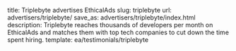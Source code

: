 title: Triplebyte advertises EthicalAds
slug: triplebyte
url: advertisers/triplebyte/
save_as: advertisers/triplebyte/index.html
description: Triplebyte reaches thousands of developers per month on EthicalAds and matches them with top tech companies to cut down the time spent hiring.
template: ea/testimonials/triplebyte
